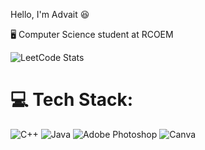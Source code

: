 Hello, I'm Advait 😆

🖥️ Computer Science student at RCOEM


![LeetCode Stats](https://leetcode-status.vercel.app/api/card/AdvaitPalve?theme=neon&layout=card&border=true&hide_title=false&logo=true&animation=true&animation_duration=2s&show_stats=false&font=Roboto)

# 💻 Tech Stack:
![C++](https://img.shields.io/badge/c++-%2300599C.svg?style=for-the-badge&logo=c%2B%2B&logoColor=white)
![Java](https://img.shields.io/badge/Java-%23ED8B00.svg?style=for-the-badge&logo=java&logoColor=white)
![Adobe Photoshop](https://img.shields.io/badge/adobe%20photoshop-%2331A8FF.svg?style=for-the-badge&logo=adobe%20photoshop&logoColor=white)
![Canva](https://img.shields.io/badge/Canva-%2300C4CC.svg?style=for-the-badge&logo=Canva&logoColor=white)

 

